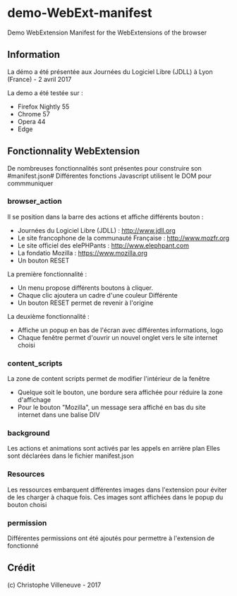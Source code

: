 # demo-WebExt-manifest
Demo WebExtension Manifest for the WebExtensions of the browser



## Information
La démo a été présentée aux Journées du Logiciel Libre (JDLL) à Lyon (France) - 2 avril 2017

La demo a été testée sur :

- Firefox Nightly 55
- Chrome 57
- Opera 44
- Edge
 


## Fonctionnality WebExtension

De nombreuses fonctionnalités sont présentes pour construire son #manifest.json#
Différentes fonctions Javascript utilisent le DOM pour commmuniquer

### browser_action

Il se position dans la barre des actions et affiche différents bouton : 

- Journées du Logiciel Libre (JDLL) : http://www.jdll.org
- Le site francophone de la communauté Française : http://www.mozfr.org
- Le site officiel des elePHPants : http://www.elephpant.com
- La fondatio Mozilla : https://www.mozilla.org
- Un bouton RESET


La première fonctionnalité : 

- Un menu propose différents boutons à cliquer.
- Chaque clic ajoutera un cadre d'une couleur Différente
- Un bouton RESET permet de revenir à l'origine

La deuxième fonctionnalité : 

- Affiche un popup en bas de l'écran avec différentes informations, logo
- Chaque fenêtre permet d'ouvrir un nouvel onglet vers le site internet choisi


### content_scripts

La zone de content scripts permet de modifier l'intérieur de la fenêtre

- Quelque soit le bouton, une bordure sera affichée pour réduire la zone d'affichage
- Pour le bouton "Mozilla", un message sera affiché en bas du site internet dans une balise DIV


### background

Les actions et animations sont activés par les appels en arrière plan
Elles sont déclarées dans le fichier manifest.json

### Resources

Les ressources embarquent différentes images dans l'extension pour éviter de les charger à chaque fois.
Ces images sont affichées dans le popup du bouton choisi


### permission

Différentes permissions ont été ajoutés pour permettre à l'extension de fonctionné


## Crédit
(c) Christophe Villeneuve - 2017



